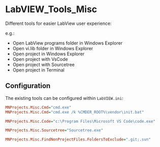 # LabVIEW_Tools_Misc

Different tools for easier LabView user experience:

e.g.:

- Open LabView programs folder in Windows Explorer
- Open vi.lib folder in Windows Explorer
- Open project in Windows Explorer
- Open project with VsCode
- Open project with Sourcetree
- Open project in Terminal

## Configuration 

The existing tools can be configured within `LabVIEW.ini`:

```ini
MNProjects.Misc.Cmd="cmd.exe"
MNProjects.Misc.Cmd="cmd.exe /k %CMDER_ROOT%\vendor\init.bat"

MNProjects.Misc.Code="c:\Program Files\Microsoft VS Code\code.exe"

MNProjects.Misc.Sourcetree="Sourcetree.exe"

MNProjects.Misc.FindNonProjectFiles.FoldersToExclude=".git;.svn"
```